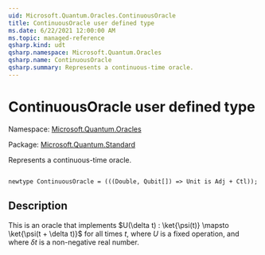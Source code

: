 ```yaml
---
uid: Microsoft.Quantum.Oracles.ContinuousOracle
title: ContinuousOracle user defined type
ms.date: 6/22/2021 12:00:00 AM
ms.topic: managed-reference
qsharp.kind: udt
qsharp.namespace: Microsoft.Quantum.Oracles
qsharp.name: ContinuousOracle
qsharp.summary: Represents a continuous-time oracle.
---
```


# ContinuousOracle user defined type

Namespace: [Microsoft.Quantum.Oracles](xref:Microsoft.Quantum.Oracles)

Package: [Microsoft.Quantum.Standard](https://nuget.org/packages/Microsoft.Quantum.Standard)


Represents a continuous-time oracle.

```qsharp

newtype ContinuousOracle = (((Double, Qubit[]) => Unit is Adj + Ctl));
```



## Description

This is an oracle that implements$U(\delta t) : \ket{\psi(t)} \mapsto \ket{\psi(t + \delta t)}$for all times $t$, where $U$ is a fixed operation, and where$\delta t$ is a non-negative real number.